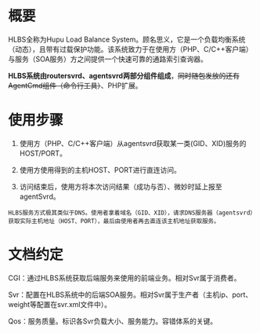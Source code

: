 # 概要

HLBS全称为Hupu Load Balance System。顾名思义，它是一个负载均衡系统（动态），且带有过载保护功能。该系统致力于在使用方（PHP、C/C++客户端）与服务（SOA服务）方之间提供一个快速可靠的通路索引查询器。

**HLBS系统由routersvrd、agentsvrd两部分组件组成**，~~同时随包发放的还有AgentCmd组件（命令行工具）~~、PHP扩展。


# 使用步骤

1. 使用方（PHP、C/C++客户端）从agentsvrd获取某一类(GID、XID)服务的HOST/PORT。

2. 使用方使用得到的主机HOST、PORT进行直连访问。

3. 访问结束后，使用方将本次访问结果（成功与否）、微妙时延上报至agentSvrd。

```
HLBS服务方式极其类似于DNS。使用者拿着域名（GID、XID），请求DNS服务器（agentsvrd）获取实际主机地址（HOST、PORT），最后由使用者再去直连该主机地址获取服务。
```

# 文档约定

CGI：通过HLBS系统获取后端服务来使用的前端业务。相对Svr属于消费者。

Svr：配置在HLBS系统中的后端SOA服务。相对Svr属于生产者（主机ip、port、weight等配置在svr.xml文件中）。

Qos：服务质量。标识各Svr负载大小、服务能力。容错体系的关键。
